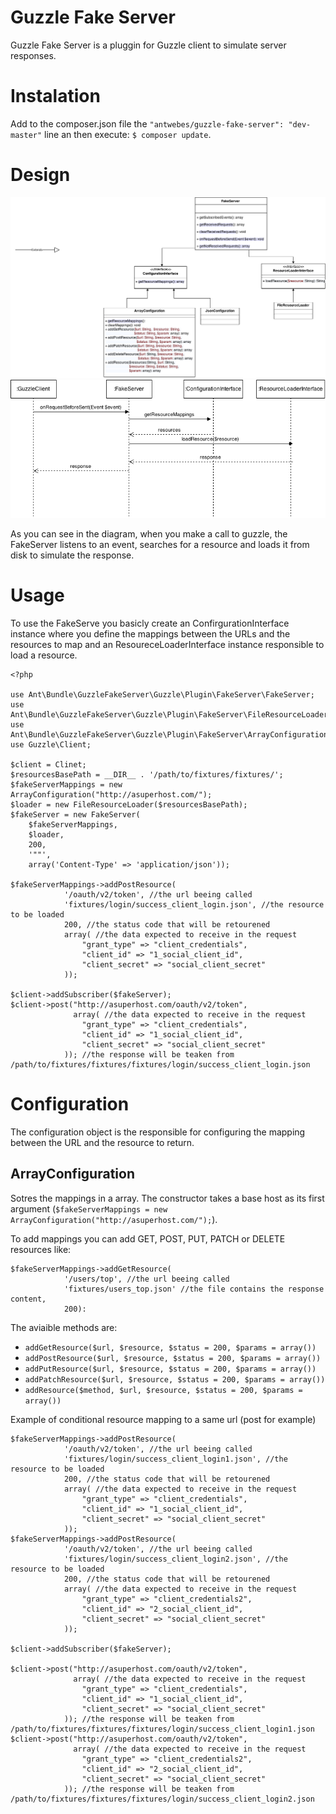 # Guzzle Fake Server


Guzzle Fake Server is a pluggin for Guzzle client to simulate server responses.

Instalation
=================

Add to the composer.json file the ```"antwebes/guzzle-fake-server": "dev-master"``` line an then execute: ```$ composer update```.

Design
=================


![Class diagram](https://raw.githubusercontent.com/antwebes/GuzzleFakeServer/development/doc/img/guzzle_fake_server_diagram.png)
![Sequence diagram](https://raw.githubusercontent.com/antwebes/GuzzleFakeServer/development/doc/img/guzzle_fake_server_sequence.png)

As you can see in the diagram, when you make a call to guzzle, the FakeServer listens to an event, searches for a resource and loads it from disk to simulate the response.

Usage
=================
To use the FakeServe you basicly create an ConfirgurationInterface instance where you define the mappings between the URLs and the resources to map and an ResoureceLoaderInterface instance responsible to load a resource.

```
<?php

use Ant\Bundle\GuzzleFakeServer\Guzzle\Plugin\FakeServer\FakeServer;
use Ant\Bundle\GuzzleFakeServer\Guzzle\Plugin\FakeServer\FileResourceLoader;
use Ant\Bundle\GuzzleFakeServer\Guzzle\Plugin\FakeServer\ArrayConfiguration;
use Guzzle\Client;

$client = Clinet;
$resourcesBasePath = __DIR__ . '/path/to/fixtures/fixtures/';
$fakeServerMappings = new ArrayConfiguration("http://asuperhost.com/");
$loader = new FileResourceLoader($resourcesBasePath);
$fakeServer = new FakeServer(
    $fakeServerMappings, 
    $loader, 
    200, 
    '""', 
    array('Content-Type' => 'application/json'));

$fakeServerMappings->addPostResource(
            '/oauth/v2/token', //the url beeing called
            'fixtures/login/success_client_login.json', //the resource to be loaded
            200, //the status code that will be retourened
            array( //the data expected to receive in the request
                "grant_type" => "client_credentials",
                "client_id" => "1_social_client_id",
                "client_secret" => "social_client_secret"
            ));

$client->addSubscriber($fakeServer);
$client->post("http://asuperhost.com/oauth/v2/token",
              array( //the data expected to receive in the request
                "grant_type" => "client_credentials",
                "client_id" => "1_social_client_id",
                "client_secret" => "social_client_secret"
            )); //the response will be teaken from /path/to/fixtures/fixtures/fixtures/login/success_client_login.json
```

Configuration
=================

The configuration object is the responsible for configuring the mapping between the URL and the resource to return.

ArrayConfiguration
------------------
Sotres the mappings in a array. The constructor takes a base host as its first argument (```$fakeServerMappings = new ArrayConfiguration("http://asuperhost.com/");```).

To add mappings you can add GET, POST, PUT, PATCH or DELETE resources like:

```
$fakeServerMappings->addGetResource(
            '/users/top', //the url beeing called
            'fixtures/users_top.json' //the file contains the response content,
            200):
```

The aviaible methods are:

* ```addGetResource($url, $resource, $status = 200, $params = array())```
* ```addPostResource($url, $resource, $status = 200, $params = array())```
* ```addPutResource($url, $resource, $status = 200, $params = array())```
* ```addPatchResource($url, $resource, $status = 200, $params = array())```
* ```addResource($method, $url, $resource, $status = 200, $params = array())```
 
Example of conditional resource mapping to a same url (post for example)

```
$fakeServerMappings->addPostResource(
            '/oauth/v2/token', //the url beeing called
            'fixtures/login/success_client_login1.json', //the resource to be loaded
            200, //the status code that will be retourened
            array( //the data expected to receive in the request
                "grant_type" => "client_credentials",
                "client_id" => "1_social_client_id",
                "client_secret" => "social_client_secret"
            ));
$fakeServerMappings->addPostResource(
            '/oauth/v2/token', //the url beeing called
            'fixtures/login/success_client_login2.json', //the resource to be loaded
            200, //the status code that will be retourened
            array( //the data expected to receive in the request
                "grant_type" => "client_credentials2",
                "client_id" => "2_social_client_id",
                "client_secret" => "social_client_secret"
            ));
            
$client->addSubscriber($fakeServer);

$client->post("http://asuperhost.com/oauth/v2/token",
              array( //the data expected to receive in the request
                "grant_type" => "client_credentials",
                "client_id" => "1_social_client_id",
                "client_secret" => "social_client_secret"
            )); //the response will be teaken from /path/to/fixtures/fixtures/fixtures/login/success_client_login1.json
$client->post("http://asuperhost.com/oauth/v2/token",
              array( //the data expected to receive in the request
                "grant_type" => "client_credentials2",
                "client_id" => "2_social_client_id",
                "client_secret" => "social_client_secret"
            )); //the response will be teaken from /path/to/fixtures/fixtures/fixtures/login/success_client_login2.json
```
